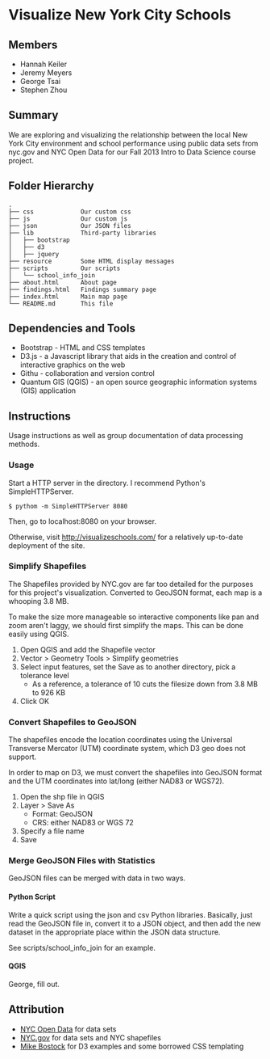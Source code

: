 Visualize New York City Schools
===============================

Members
-------

*   Hannah Keiler
*   Jeremy Meyers
*   George Tsai
*   Stephen Zhou

Summary
-------

We are exploring and visualizing the relationship between the local New York
City environment and school performance using public data sets from nyc.gov and
NYC Open Data for our Fall 2013 Intro to Data Science course project.

Folder Hierarchy
----------------

    .
    ├── css             Our custom css
    ├── js              Our custom js
    ├── json            Our JSON files
    ├── lib             Third-party libraries
    │   ├── bootstrap
    │   ├── d3
    │   ├── jquery
    ├── resource        Some HTML display messages
    ├── scripts         Our scripts
    │   └── school_info_join
    ├── about.html      About page
    ├── findings.html   Findings summary page
    ├── index.html      Main map page
    └── README.md       This file


Dependencies and Tools
----------------------

*   Bootstrap - HTML and CSS templates
*   D3.js -  a Javascript library that aids in the creation and control of
    interactive graphics on the web
*   Githu - collaboration and version control
*   Quantum GIS (QGIS) - an open source geographic information systems (GIS)
    application

Instructions
------------

Usage instructions as well as group documentation of data processing methods.

### Usage

Start a HTTP server in the directory. I recommend Python's SimpleHTTPServer.

    $ pythom -m SimpleHTTPServer 8080

Then, go to localhost:8080 on your browser.

Otherwise, visit http://visualizeschools.com/ for a relatively up-to-date
deployment of the site.

### Simplify Shapefiles

The Shapefiles provided by NYC.gov are far too detailed for the purposes for
this project's visualization. Converted to GeoJSON format, each map is a
whooping 3.8 MB.

To make the size more manageable so interactive components like pan and zoom
aren't laggy, we should first simplify the maps. This can be done easily using
QGIS.

1.  Open QGIS and add the Shapefile vector
2.  Vector > Geometry Tools > Simplify geometries
3.  Select input features, set the Save as to another directory, pick a
    tolerance level
    *   As a reference, a tolerance of 10 cuts the filesize down from 3.8 MB to
        926 KB 
4.  Click OK

### Convert Shapefiles to GeoJSON

The shapefiles encode the location coordinates using the Universal Transverse
Mercator (UTM) coordinate system, which D3 geo does not support.

In order to map on D3, we must convert the shapefiles into GeoJSON format and
the UTM coordinates into lat/long (either NAD83 or WGS72).

1.  Open the shp file in QGIS
2.  Layer > Save As
    *   Format: GeoJSON
    *   CRS: either NAD83 or WGS 72 
3.  Specify a file name
4.  Save

### Merge GeoJSON Files with Statistics

GeoJSON files can be merged with data in two ways.

#### Python Script

Write a quick script using the json and csv Python libraries. Basically, just
read the GeoJSON file in, convert it to a JSON object, and then add the new
dataset in the appropriate place within the JSON data structure.

See scripts/school\_info\_join for an example.

#### QGIS

George, fill out.

Attribution
-----------

*   [NYC Open Data](https://nycopendata.socrata.com/) for data sets
*   [NYC.gov](http://www1.nyc.gov/) for data sets and NYC shapefiles
*   [Mike Bostock](http://bl.ocks.org/mbostock) for D3 examples and some
    borrowed CSS templating
